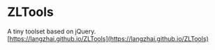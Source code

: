 # ZLTools
A tiny toolset based on jQuery.  
[https://langzhai.github.io/ZLTools](https://langzhai.github.io/ZLTools)